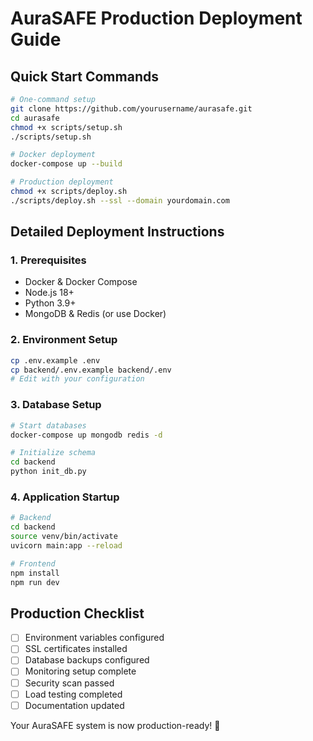 # AuraSAFE Production Deployment Guide

## Quick Start Commands

```bash
# One-command setup
git clone https://github.com/yourusername/aurasafe.git
cd aurasafe
chmod +x scripts/setup.sh
./scripts/setup.sh

# Docker deployment
docker-compose up --build

# Production deployment
chmod +x scripts/deploy.sh
./scripts/deploy.sh --ssl --domain yourdomain.com
```

## Detailed Deployment Instructions

### 1. Prerequisites
- Docker & Docker Compose
- Node.js 18+
- Python 3.9+
- MongoDB & Redis (or use Docker)

### 2. Environment Setup
```bash
cp .env.example .env
cp backend/.env.example backend/.env
# Edit with your configuration
```

### 3. Database Setup
```bash
# Start databases
docker-compose up mongodb redis -d

# Initialize schema
cd backend
python init_db.py
```

### 4. Application Startup
```bash
# Backend
cd backend
source venv/bin/activate
uvicorn main:app --reload

# Frontend
npm install
npm run dev
```

## Production Checklist

- [ ] Environment variables configured
- [ ] SSL certificates installed
- [ ] Database backups configured
- [ ] Monitoring setup complete
- [ ] Security scan passed
- [ ] Load testing completed
- [ ] Documentation updated

Your AuraSAFE system is now production-ready! 🚀